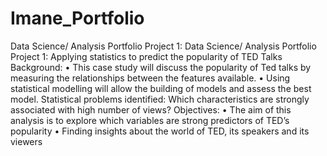 # Imane_Portfolio
Data Science/ Analysis Portfolio
Project 1: Data Science/ Analysis Portfolio Project 1: Applying statistics to predict the popularity of TED Talks
Background:
•	This case study will discuss the popularity of Ted talks by measuring the relationships between the features available.
•	Using statistical modelling will allow the building of models and assess the best model.
Statistical problems identified:
Which characteristics are strongly associated with high number of views?
Objectives:
•	The aim of this analysis is to explore which variables are strong predictors of TED’s popularity
•	Finding insights about the world of TED, its speakers and its viewers



